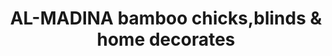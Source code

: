 ---
title: "AL-MADINA bamboo chicks,blinds & home decorates"
url: /karachi/al-madina-bamboo-chicks-blinds-and-home-decorates/
shop: interior decoration
---